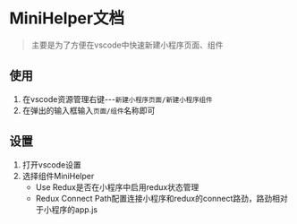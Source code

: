 # MiniHelper文档
> 主要是为了方便在vscode中快速新建小程序页面、组件

## 使用
1. 在vscode资源管理右键---`新建小程序页面/新建小程序组件`
2. 在弹出的输入框输入`页面/组件`名称即可

## 设置
1. 打开vscode设置
2. 选择组件MiniHelper
    - Use Redux是否在小程序中启用redux状态管理
    - Redux Connect Path配置连接小程序和redux的connect路劲，路劲相对于小程序的app.js
